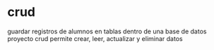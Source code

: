 # crud
guardar registros de alumnos en tablas dentro de una base de datos
proyecto crud
permite crear, leer, actualizar y eliminar datos
